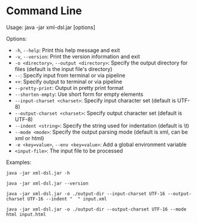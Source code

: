 # Command Line

Usage: java -jar xml-dsl.jar [options] <input-file>

Options:
- `-h`, `--help`: Print this help message and exit
- `-v`, `--version`: Print the version information and exit
- `-o <directory>`, `--output <directory>`: Specify the output directory for files (default is the input file's directory)
- `--`: Specify input from terminal or via pipeline
- `++`: Specify output to terminal or via pipeline
- `--pretty-print`: Output in pretty print format
- `--shorten-empty`: Use short form for empty elements
- `--input-charset <charset>`: Specify input character set (default is UTF-8)
- `--output-charset <charset>`: Specify output character set (default is UTF-8)
- `--indent <string>`: Specify the string used for indentation (default is \t)
- `--mode <mode>`: Specify the output parsing mode (default is xml, can be xml or html)
- `-e <key=value>`, `--env <key=value>`: Add a global environment variable
- `<input-file>`: The input file to be processed

Examples:
```shell
java -jar xml-dsl.jar -h
```

```shell
java -jar xml-dsl.jar --version
```

```shell
java -jar xml-dsl.jar -o ./output-dir --input-charset UTF-16 --output-charset UTF-16 --indent "  " input.xml
```

```shell
java -jar xml-dsl.jar -o ./output-dir --output-charset UTF-16 --mode html input.html
```